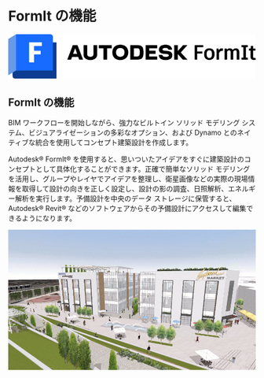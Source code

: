 # FormIt の機能

![](<../.gitbook/assets/formit intro hero image.png>)

## FormIt の機能

BIM ワークフローを開始しながら、強力なビルトイン ソリッド モデリング システム、ビジュアライゼーションの多彩なオプション、および Dynamo とのネイティブな統合を使用してコンセプト建築設計を作成します。

Autodesk® FormIt® を使用すると、思いついたアイデアをすぐに建築設計のコンセプトとして具体化することができます。正確で簡単なソリッド モデリングを活用し、グループやレイヤでアイデアを整理し、衛星画像などの実際の現場情報を取得して設計の向きを正しく設定し、設計の影の調査、日照解析、エネルギー解析を実行します。予備設計を中央のデータ ストレージに保管すると、Autodesk® Revit® などのソフトウェアからその予備設計にアクセスして編集できるようになります。

![](../.gitbook/assets/formit-capabilities.png)
